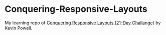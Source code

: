 # Conquering-Responsive-Layouts

My learning repo of [Conquering Responsive Layouts (21-Day Challange)](https://courses.kevinpowell.co/view/courses/conquering-responsive-layouts) by Kevin Powell.
